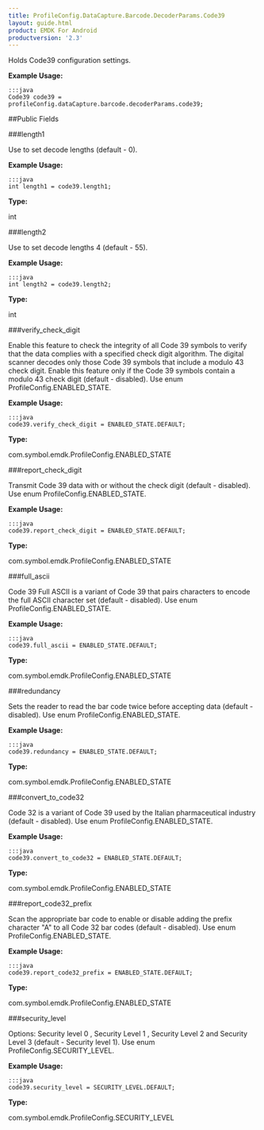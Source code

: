 ```yaml
---
title: ProfileConfig.DataCapture.Barcode.DecoderParams.Code39
layout: guide.html
product: EMDK For Android
productversion: '2.3'
---
```


Holds Code39 configuration settings.
 

**Example Usage:**
	
	:::java	
	Code39 code39 = profileConfig.dataCapture.barcode.decoderParams.code39;


##Public Fields

###length1

Use to set decode lengths (default - 0).

 

**Example Usage:**
	
	:::java	
	int length1 = code39.length1;


**Type:**

int

###length2

Use to set decode lengths 4 (default - 55).

 

**Example Usage:**
	
	:::java	
	int length2 = code39.length2;


**Type:**

int

###verify_check_digit

Enable this feature to check the integrity of all Code 39 symbols to verify that the data complies with a specified check digit algorithm.
 The digital scanner decodes only those Code 39 symbols that include a modulo 43 check digit.
 Enable this feature only if the Code 39 symbols contain a modulo 43 check digit (default - disabled).
 Use enum  ProfileConfig.ENABLED_STATE.

 

**Example Usage:**
	
	:::java	
	code39.verify_check_digit = ENABLED_STATE.DEFAULT;


**Type:**

com.symbol.emdk.ProfileConfig.ENABLED_STATE

###report_check_digit

Transmit Code 39 data with or without the check digit (default - disabled).
 Use enum  ProfileConfig.ENABLED_STATE.

 

**Example Usage:**
	
	:::java	
	code39.report_check_digit = ENABLED_STATE.DEFAULT;


**Type:**

com.symbol.emdk.ProfileConfig.ENABLED_STATE

###full_ascii

Code 39 Full ASCII is a variant of Code 39 that pairs characters to encode the full ASCII character set (default - disabled).
 Use enum  ProfileConfig.ENABLED_STATE.

 

**Example Usage:**
	
	:::java	
	code39.full_ascii = ENABLED_STATE.DEFAULT;


**Type:**

com.symbol.emdk.ProfileConfig.ENABLED_STATE

###redundancy

Sets the reader to read the bar code twice before accepting data (default - disabled).
 Use enum  ProfileConfig.ENABLED_STATE.

 

**Example Usage:**
	
	:::java	
	code39.redundancy = ENABLED_STATE.DEFAULT;


**Type:**

com.symbol.emdk.ProfileConfig.ENABLED_STATE

###convert_to_code32

Code 32 is a variant of Code 39 used by the Italian pharmaceutical industry (default - disabled).
 Use enum  ProfileConfig.ENABLED_STATE.

 

**Example Usage:**
	
	:::java	
	code39.convert_to_code32 = ENABLED_STATE.DEFAULT;


**Type:**

com.symbol.emdk.ProfileConfig.ENABLED_STATE

###report_code32_prefix

Scan the appropriate bar code to enable or disable adding the prefix character "A" to all Code 32 bar codes (default - disabled).
 Use enum  ProfileConfig.ENABLED_STATE.

 

**Example Usage:**
	
	:::java	
	code39.report_code32_prefix = ENABLED_STATE.DEFAULT;


**Type:**

com.symbol.emdk.ProfileConfig.ENABLED_STATE

###security_level

Options: Security level 0 , Security Level 1 , Security Level 2 and Security Level 3 (default - Security level 1).
 Use enum  ProfileConfig.SECURITY_LEVEL.

 

**Example Usage:**
	
	:::java	
	code39.security_level = SECURITY_LEVEL.DEFAULT;


**Type:**

com.symbol.emdk.ProfileConfig.SECURITY_LEVEL










